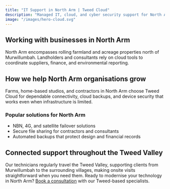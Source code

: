 ```yaml
---
title: "IT Support in North Arm | Tweed Cloud"
description: "Managed IT, cloud, and cyber security support for North Arm businesses throughout the Tweed Valley."
image: "/images/hero-cloud.svg"
---
```


## Working with businesses in North Arm
North Arm encompasses rolling farmland and acreage properties north of Murwillumbah. Landholders and consultants rely on cloud tools to coordinate suppliers, finance, and environmental reporting.

## How we help North Arm organisations grow
Farms, home-based studios, and contractors in North Arm choose Tweed Cloud for dependable connectivity, cloud backups, and device security that works even when infrastructure is limited.

### Popular solutions for North Arm
- NBN, 4G, and satellite failover solutions
- Secure file sharing for contractors and consultants
- Automated backups that protect design and financial records

## Connected support throughout the Tweed Valley
Our technicians regularly travel the Tweed Valley, supporting clients from Murwillumbah to the surrounding villages, making onsite visits straightforward when you need them. Ready to modernise your technology in North Arm? [Book a consultation](/consultation/) with our Tweed-based specialists.
